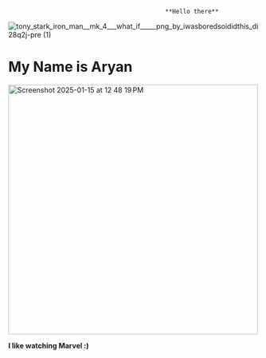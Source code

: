                                                 **Hello there**
![tony_stark_iron_man__mk_4___what_if_____png_by_iwasboredsoididthis_di28q2j-pre (1)](https://github.com/user-attachments/assets/280c8f17-f2e2-480b-a113-baa03153edec)

# My Name is Aryan


<img width="501" alt="Screenshot 2025-01-15 at 12 48 19 PM" src="https://github.com/user-attachments/assets/b8307ea7-93ba-4d4c-9cd0-662bb0dd8412" />



 **I like watching Marvel :)**


